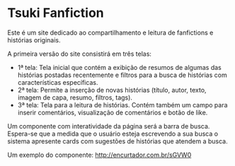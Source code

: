 # Tsuki Fanfiction
Este é um site dedicado ao compartilhamento e leitura de fanfictions e histórias originais.

A primeira versão do site consistirá em três telas:

* 1ª tela: Tela inicial que contém a exibição de resumos de algumas das histórias postadas recentemente e filtros para a busca de histórias com características específicas.
* 2ª tela: Permite a inserção de novas histórias (título, autor, texto, imagem de capa, resumo, filtros, tags).
* 3ª tela: Tela para a leitura de histórias. Contém também um campo para inserir comentários, visualização de comentários e botão de like.

Um componente com interatividade da página será a barra de busca.
Espera-se que a medida que o usuário esteja escrevendo a sua busca o sistema apresente cards com sugestões de histórias que atendem a busca.

Um exemplo do componente: http://encurtador.com.br/sGVW0
